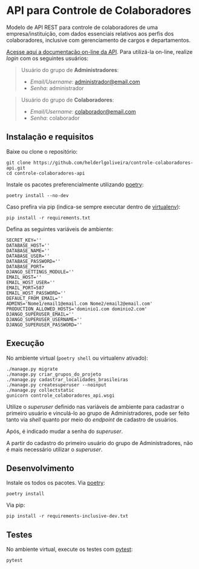 # API para Controle de Colaboradores

Modelo de API REST para controle de colaboradores de uma empresa/instituição, com dados essenciais relativos aos perfis dos colaboradores, inclusive com gerenciamento de cargos e departamentos.

[Acesse aqui a documentação on-line da API](https://api-controle-colaboradores.herokuapp.com/api/v1/swagger).
Para utilizá-la on-line, realize _login_ com os seguintes usuários:

> Usuário do grupo de **Administradores**:
> 
> - _Email/Username_: administrador@email.com
> - _Senha_: administrador

> Usuário do grupo de **Colaboradores**:
> 
> - _Email/Username_: colaborador@email.com
> - _Senha_: colaborador


## Instalação e requisitos

Baixe ou clone o repositório:
```
git clone https://github.com/helderlgoliveira/controle-colaboradores-api.git
cd controle-colaboradores-api
```
Instale os pacotes preferencialmente utilizando [poetry](https://python-poetry.org/):
```
poetry install --no-dev
```
Caso prefira via pip (indica-se sempre executar dentro de [virtualenv](https://virtualenv.pypa.io/en/latest/)):
```
pip install -r requirements.txt
```

Defina as seguintes variáveis de ambiente:
```
SECRET_KEY=''
DATABASE_HOST=''
DATABASE_NAME=''
DATABASE_USER=''
DATABASE_PASSWORD=''
DATABASE_PORT=
DJANGO_SETTINGS_MODULE=''
EMAIL_HOST=''
EMAIL_HOST_USER=''
EMAIL_PORT=587
EMAIL_HOST_PASSWORD=''
DEFAULT_FROM_EMAIL=''
ADMINS='Nome1/email1@email.com Nome2/email2@email.com'
PRODUCTION_ALLOWED_HOSTS='dominio1.com dominio2.com'
DJANGO_SUPERUSER_EMAIL=''
DJANGO_SUPERUSER_USERNAME=''
DJANGO_SUPERUSER_PASSWORD=''
```

## Execução

No ambiente virtual (`poetry shell` ou virtualenv ativado):
```
./manage.py migrate
./manage.py criar_grupos_do_projeto
./manage.py cadastrar_localidades_brasileiras
./manage.py createsuperuser --noinput
./manage.py collectstatic
gunicorn controle_colaboradores_api.wsgi
```

Utilize o _superuser_ definido nas variáveis de ambiente para cadastrar o primeiro usuário e vinculá-lo ao grupo de Administradores, pode ser feito tanto via _shell_ quanto por meio do _endpoint_ de cadastro de usuários.

Após, é indicado mudar a senha do _superuser_.

A partir do cadastro do primeiro usuário do grupo de Administradores, não é mais necessário utilizar o _superuser_.

## Desenvolvimento

Instale os todos os pacotes. 
Via [poetry](https://python-poetry.org/):
```
poetry install
```
Via pip:
```
pip install -r requirements-inclusive-dev.txt
```

## Testes
No ambiente virtual, execute os testes com [pytest](https://docs.pytest.org/en/latest/):
```
pytest
```
